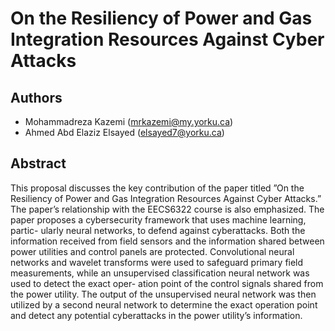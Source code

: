 # On the Resiliency of Power and Gas Integration Resources Against Cyber Attacks

## Authors
- Mohammadreza Kazemi (mrkazemi@my.yorku.ca)
- Ahmed Abd Elaziz Elsayed (elsayed7@yorku.ca)

## Abstract
This proposal discusses the key contribution of the
paper titled ”On the Resiliency of Power and Gas Integration
Resources Against Cyber Attacks.” The paper’s relationship with
the EECS6322 course is also emphasized. The paper proposes
a cybersecurity framework that uses machine learning, partic-
ularly neural networks, to defend against cyberattacks. Both
the information received from field sensors and the information
shared between power utilities and control panels are protected.
Convolutional neural networks and wavelet transforms were used
to safeguard primary field measurements, while an unsupervised
classification neural network was used to detect the exact oper-
ation point of the control signals shared from the power utility.
The output of the unsupervised neural network was then utilized
by a second neural network to determine the exact operation
point and detect any potential cyberattacks in the power utility’s
information.
